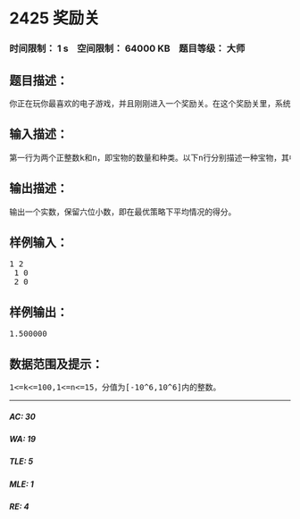# 2425 奖励关   
### 时间限制： 1 s&nbsp;&nbsp;&nbsp;&nbsp;空间限制： 64000 KB&nbsp;&nbsp;&nbsp;&nbsp;题目等级： 大师  
## 题目描述：  

<pre>
你正在玩你最喜欢的电子游戏，并且刚刚进入一个奖励关。在这个奖励关里，系统将依次随机抛出k次宝物，每次你都可以选择吃或者不吃（必须在抛出下一个宝物之前做出选择，且现在决定不吃的宝物以后也不能再吃）。 宝物一共有n种，系统每次抛出这n种宝物的概率都相同且相互独立。也就是说，即使前k-1次系统都抛出宝物1（这种情况是有可能出现的，尽管概率非常小），第k次抛出各个宝物的概率依然均为1/n。 获取第i种宝物将得到Pi分，但并不是每种宝物都是可以随意获取的。第i种宝物有一个前提宝物集合Si。只有当Si中所有宝物都至少吃过一次，才能吃第i种宝物（如果系统抛出了一个目前不能吃的宝物，相当于白白的损失了一次机会）。注意，Pi可以是负数，但如果它是很多高分宝物的前提，损失短期利益而吃掉这个负分宝物将获得更大的长期利益。 假设你采取最优策略，平均情况你一共能在奖励关得到多少分值？
</pre>
  
  
## 输入描述：  

<pre>
第一行为两个正整数k和n，即宝物的数量和种类。以下n行分别描述一种宝物，其中第一个整数代表分值，随后的整数依次代表该宝物的各个前提宝物（各宝物编号为1到n），以0结尾。
</pre>
  
  
## 输出描述：  

<pre>
输出一个实数，保留六位小数，即在最优策略下平均情况的得分。
</pre>
  
  
## 样例输入：  

<pre>
1 2  
 1 0  
 2 0
</pre>
  
  
## 样例输出：  

<pre>
1.500000
</pre>
  
  
## 数据范围及提示：  

<pre>
1<=k<=100,1<=n<=15，分值为[-10^6,10^6]内的整数。
</pre>
  
  
***  

##### AC: 30  
##### WA: 19  
##### TLE: 5  
##### MLE: 1  
##### RE: 4  
